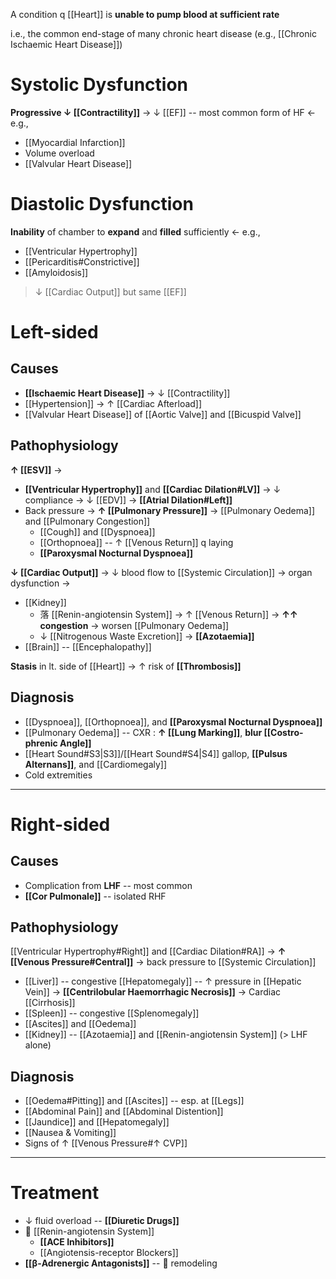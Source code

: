 A condition q [[Heart]] is **unable to pump blood at sufficient rate**

i.e., the common end-stage of many chronic heart disease (e.g., [[Chronic Ischaemic Heart Disease]]) 

# Systolic Dysfunction
**Progressive ↓ [[Contractility]]** → ↓ [[EF]] -- most common form of HF ← e.g.,
- [[Myocardial Infarction]]
- Volume overload
- [[Valvular Heart Disease]]

# Diastolic Dysfunction
**Inability** of chamber to **expand** and **filled** sufficiently ← e.g.,
- [[Ventricular Hypertrophy]]
- [[Pericarditis#Constrictive]]
- [[Amyloidosis]]

> ↓ [[Cardiac Output]] but same [[EF]]

# Left-sided
## Causes
- **[[Ischaemic Heart Disease]]** → ↓ [[Contractility]]
- [[Hypertension]] → ↑ [[Cardiac Afterload]]
- [[Valvular Heart Disease]] of [[Aortic Valve]] and [[Bicuspid Valve]]

## Pathophysiology
**↑ [[ESV]]** →
- **[[Ventricular Hypertrophy]]** and **[[Cardiac Dilation#LV]]** → ↓ compliance → ↓ [[EDV]] → **[[Atrial Dilation#Left]]**
- Back pressure → **↑ [[Pulmonary Pressure]]** → [[Pulmonary Oedema]] and [[Pulmonary Congestion]]
	- [[Cough]] and [[Dyspnoea]]
	- [[Orthopnoea]] -- ↑ [[Venous Return]] q laying
	- **[[Paroxysmal Nocturnal Dyspnoea]]**

**↓ [[Cardiac Output]]** → ↓ blood flow to [[Systemic Circulation]] → organ dysfunction →
- [[Kidney]]
	- 落 [[Renin-angiotensin System]] → ↑ [[Venous Return]] → **↑↑ congestion** → worsen [[Pulmonary Oedema]]
	- ↓ [[Nitrogenous Waste Excretion]] → **[[Azotaemia]]**
- [[Brain]] -- [[Encephalopathy]]

**Stasis** in lt. side of [[Heart]] → ↑ risk of **[[Thrombosis]]**

## Diagnosis
- [[Dyspnoea]], [[Orthopnoea]], and **[[Paroxysmal Nocturnal Dyspnoea]]**
- [[Pulmonary Oedema]] -- CXR : **↑ [[Lung Marking]]**, **blur [[Costro-phrenic Angle]]**
- [[Heart Sound#S3|S3]]/[[Heart Sound#S4|S4]] gallop, **[[Pulsus Alternans]]**, and [[Cardiomegaly]]
- Cold extremities

---

# Right-sided
## Causes
- Complication from **LHF** -- most common
- **[[Cor Pulmonale]]** -- isolated RHF

## Pathophysiology
[[Ventricular Hypertrophy#Right]] and [[Cardiac Dilation#RA]] → **↑ [[Venous Pressure#Central]]** → back pressure to [[Systemic Circulation]]
- [[Liver]] -- congestive [[Hepatomegaly]] -- ↑ pressure in [[Hepatic Vein]] → **[[Centrilobular Haemorrhagic Necrosis]]** → Cardiac [[Cirrhosis]]
- [[Spleen]] -- congestive [[Splenomegaly]]
- [[Ascites]] and [[Oedema]]
- [[Kidney]] -- [[Azotaemia]] and [[Renin-angiotensin System]] (> LHF alone)

## Diagnosis
- [[Oedema#Pitting]] and [[Ascites]] -- esp. at [[Legs]]
- [[Abdominal Pain]] and [[Abdominal Distention]]
- [[Jaundice]] and [[Hepatomegaly]]
- [[Nausea & Vomiting]]
- Signs of ↑ [[Venous Pressure#↑ CVP]]

---

# Treatment
- ↓ fluid overload -- **[[Diuretic Drugs]]**
-  [[Renin-angiotensin System]]
	- **[[ACE Inhibitors]]**
	- [[Angiotensis-receptor Blockers]]
- **[[β-Adrenergic Antagonists]]** --  remodeling 